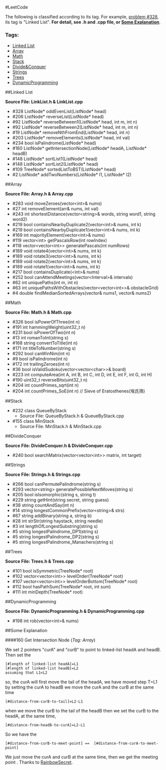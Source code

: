 #LeetCode

The following is classified according to its tag. For example,  [problem \#328][problem-328], its tag is "Linked List". **For detail, see .h  and .cpp file, or [Some Explanation][explanation]**.

### Tags:  ###

- [Linked List][tag-list]
- [Array][tag-array]
- [Math][tag-math]
- [Stack][tag-stack]
- [Divide&Conquer][tag-divideconquer]
- [Strings][tag-strings]
- [Trees][tag-trees]
- [DynamicProgramming][tag-dp]

##Linked List 

**Source File: LinkList.h & LinkList.cpp**

- \#328 ListNode\* oddEvenList(ListNode\* head) 
- \#206 ListNode\* reverseList(ListNode\* head)
- \#92 ListNode\* reverseBetween1(ListNode\* head, int m, int n)
- \#92 ListNode\* reverseBetween2(ListNode\* head, int m, int n)
- \#19 ListNode\* removeNthFromEnd(ListNode\* head, int n)
- \#203 ListNode\* removeElements(ListNode\* head, int val)
- \#234 bool isPalindrome(ListNode\* head)
- \#160 ListNode\* getIntersectionNode(ListNode\* headA, ListNode\* headB)
- \#148 ListNode\* sortList1(ListNode\* head)
- \#148 ListNode\* sortList2(ListNode\* head)
- \#109 TreeNode\* sortedListToBST(ListNode\* head)
- \#2 ListNode\* addTwoNumbers(ListNode\* l1, ListNode\* l2)

##Array

**Source File: Array.h & Array.cpp**

- \#283 void moveZeroes(vector&lt;int&gt;& nums)
- \#27 int removeElement(arr& nums, int val)
- \#243 int shortestDistance(vector&lt;string&gt;& words, string word1, string word2)
- \#219 bool containsNearbyDuplicate2(vector&lt;int&gt;& nums, int k)
- \#219 bool containsNearbyDuplicate1(vector&lt;int&gt;& nums, int k)
- \#169 int majorityElement(vector&lt;int&gt;& nums) 
- \#119 vector&lt;int&gt; getPascalsRow(int rowIndex)
- \#118 vector&lt;vector&lt;int&gt;&gt; generatePascals(int numRows)
- \#189 void rotate4(vector&lt;int&gt;& nums, int k)
- \#189 void rotate3(vector&lt;int&gt;& nums, int k)
- \#189 void rotate2(vector&lt;int&gt;& nums, int k)
- \#189 void rotate1(vector&lt;int&gt;& nums, int k)
- \#217 bool containsDuplicate(&lt;int&gt;& nums)
- \#252 bool canAttendMeetings(vector&lt;Interval&gt;& intervals)
- \#62 int uniquePaths(int m, int n)
- \#63 int uniquePathsWithObstacles(vector&lt;vector&lt;int&gt;&gt;& obstacleGrid)
- \#4 double findMedianSortedArrays(vector<int>& nums1, vector<int>& nums2)


##Math

**Source File: Math.h & Math.cpp**

- \#326 bool isPowerOfThree(int n)
- \#191 int hammingWeight(uint32_t n)
- \#231 bool isPowerOfTwo(int n)
- \#13 int romanToInt(string s)
- \#168 string convertToTitle(int n)
- \#171 int titleToNumber(string s)
- \#292 bool canWinNim(int n)
- \#9 bool isPalindrome(int n)
- \#172 int trailingZeroes(int n)
- \#36 bool isValidSudoku(vector&lt;vector&lt;char&gt;&gt;& board)
- \#223 int computeArea(int A, int B, int C, int D, int E, int F, int G, int H)
- \#190 uint32_t reverseBits(uint32_t n)
- \#204 int countPrimes_sqrt(int n)
- \#204 int countPrimes_SoE(int n) // Sieve of Eratosthenes(埃氏筛)

##Stack

- \#232 class QueueByStack
	- Source File: QueueByStack.h & QueueByStack.cpp
- \#155 class MinStack
	- Source File: MinStack.h & MinStack.cpp

##DivideConquer

**Source File: DivideConquer.h & DivideConquer.cpp**

- \#240 bool searchMatrix(vector&lt;vector&lt;int&gt;&gt; matrix, int target)

##Strings

**Source File: Strings.h & Strings.cpp**

- \#266 bool canPermutePalindrome(string s)
- \#293 vector&lt;string&gt; generatePossibleNextMoves(string s)
- \#205 bool isIsomorphic(string s, string t)
- \#229 string getHint(string secret, string guess)
- \#38 string countAndSay(int n)
- \#14 string longestCommonPrefix(vector&lt;string&gt;& strs)
- \#67 string addBinary(string a, string b)
- \#28 int strStr(string haystack, string needle)
- \#3 int lengthOfLongestSubstring(string s)
- \#5 string longestPalindrome_DP1(string s)
- \#5 string longestPalindrome_DP2(string s)
- \#5 string longestPalindrome_Manachers(string s)

##Trees

**Source File: Trees.h & Trees.cpp**

- \#101 bool isSymmetric(TreeNode* root)
- \#102 vector&lt;vector&lt;int&gt;&gt; levelOrder(TreeNode* root)
- \#107 vector&lt;vector&lt;int&gt;&gt; levelOrderBottom(TreeNode* root)
- \#112 bool hasPathSum(TreeNode* root, int sum)
- \#111 int minDepth(TreeNode* root)

##DynamicProgramming

**Source File: DynamicProgramming.h & DynamicProgramming.cpp**

- \#198 int rob(vector&lt;int&gt;& nums)

##Some Explanation

###\#160 Get Intersection Node (*Tag: Array*)

We set 2 pointers "curA" and "curB" to point to linked-list headA and headB. Then set the
	
```
[#length of linked-list headA]=L1
[#length of linked-list headB]=L2
assuming that L1<L2
```
so, the curA will first move the tail of the headA, we have moved step T=L1
by setting the curA to headB we move the curA and the curB at the same time

```
[#distance-from-curB-to-tail]=L2-L1
```
when we move the curB to the tail of the headB then we set the curB to the headA, at the same time,

```
[#distance-from-headB-to-curA]=L2-L1
```

So we have the

```
[#distance-from-curB-to-meet-point] ==  [#distance-from-curA-to-meet-point]
```

We just move the curA and curB at the same time, then we get the meeting point .
Thanks to [RainbowSecret][rainbowSecret].

[tag-list]: #linked-list
[tag-array]: #array
[tag-math]: #math
[tag-stack]: #stack
[tag-divideconquer]: #divideconquer
[tag-strings]: #strings
[tag-trees]: #trees
[tag-dp]: #dynamicprogramming
[explanation]: #some-explanation
[problem-328]: https://leetcode.com/problems/odd-even-linked-list/
[rainbowSecret]: https://leetcode.com/discuss/77946/recommend-beginners-implementation-detailed-explaination